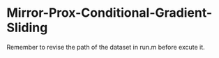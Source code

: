 # Mirror-Prox-Conditional-Gradient-Sliding

Remember to revise the path of the dataset in run.m before excute it.
